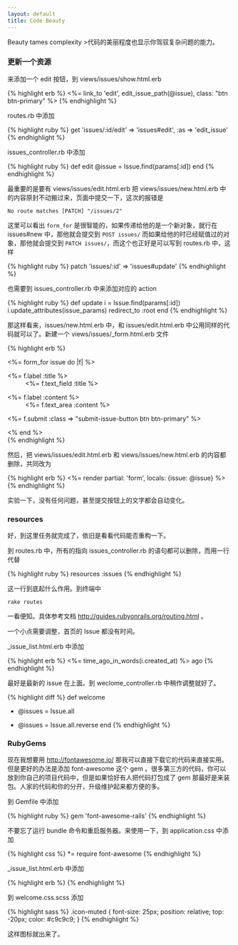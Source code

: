 ```yaml
---
layout: default
title: Code Beauty
---
```


Beauty tames complexity >代码的美丽程度也显示你驾驭复杂问题的能力。

### 更新一个资源
来添加一个 edit 按钮，到 views/issues/show.html.erb

{% highlight erb %}
<%= link_to 'edit', edit_issue_path(@issue), class: "btn btn-primary" %>
{% endhighlight %}

routes.rb 中添加

{% highlight ruby %}
get 'issues/:id/edit' => 'issues#edit', :as => 'edit_issue'
{% endhighlight %}

issues_controller.rb 中添加

{% highlight ruby %}
def edit
  @issue = Issue.find(params[:id])
end
{% endhighlight %}

最重要的是要有 views/issues/edit.html.erb 把 views/issues/new.html.erb 中的内容原封不动搬过来，页面中提交一下，这次的报错是

    No route matches [PATCH] "/issues/2"

这里可以看出 `form_for` 是很智能的，如果传递给他的是一个新对象，就行在 issues#new 中，那他就会提交到 `POST issues/` 而如果给他的时已经赋值过的对象，那他就会提交到 `PATCH issues/`，而这个也正好是可以写到 routes.rb 中，这样

{% highlight ruby %}
patch 'issues/:id' => 'issues#update'
{% endhighlight %}

也需要到 issues_controller.rb 中来添加对应的 action

{% highlight ruby %}
def update
  i = Issue.find(params[:id])
  i.update_attributes(issue_params)
  redirect_to :root
end
{% endhighlight %}

那这样看来，issues/new.html.erb 中，和 issues/edit.html.erb 中公用同样的代码就可以了。新建一个 views/issues/_form.html.erb 文件

{% highlight erb %}
<div class="new-issue-form-container clearfix">
  <div class="new-issue-form clearfix">
    <%= form_for issue do |f| %>
      <dl class="form">
        <dt><%= f.label :title %></dt>
        <dd><%= f.text_field :title %></dd>
      </dl>
      <dl class="form">
        <dt><%= f.label :content %></dt>
        <dd><%= f.text_area :content %></dd>
      </dl>
      <p><%= f.submit :class => "submit-issue-button btn btn-primary" %></p>
    <% end %>
  </div>
</div>
{% endhighlight %}

然后，把 views/issues/edit.html.erb 和 views/issues/new.html.erb 的内容都删除，共同改为

{% highlight erb %}
<%= render partial: 'form', locals: {issue: @issue} %>
{% endhighlight %}

实验一下，没有任何问题，甚至提交按钮上的文字都会自动变化。

### resources

<!-- 不要太絮叨，给出简约的代码，让大家体会到高效实用是最重要的。 -->
好，到这里任务就完成了，依旧是看看代码能否重构一下。

到 routes.rb 中，所有的指向 issues_controller.rb 的语句都可以删除，而用一行代替

{% highlight ruby %}
resources :issues
{% endhighlight %}

这一行到底起什么作用。到终端中

    rake routes

一看便知。具体参考文档 <http://guides.rubyonrails.org/routing.html> 。

一个小点需要调整，首页的 Issue 都没有时间。

_issue_list.html.erb 中添加

{% highlight erb %}
<%= time_ago_in_words(i.created_at) %> ago
{% endhighlight %}

最好是最新的 issue 在上面。到 weclome_controller.rb 中稍作调整就好了。

{% highlight diff %}
def welcome
- @issues  = Issue.all
+ @issues  = Issue.all.reverse
end
{% endhighlight %}

### RubyGems

现在我想要用 <http://fontawesome.io/> 那我可以直接下载它的代码来直接实用。但是更好的办法是添加 font-awesome 这个 gem 。很多第三方的代码，你可以放到你自己的项目代码中，但是如果恰好有人把代码打包成了 gem 那最好是来装包。人家的代码和你的分开，升级维护起来都方便的多。

到 Gemfile 中添加

{% highlight ruby %}
gem 'font-awesome-rails'
{% endhighlight %}

不要忘了运行 bundle 命令和重启服务器。来使用一下，到 application.css 中添加

{% highlight css %}
 *= require font-awesome
{% endhighlight %}

_issue_list.html.erb 中添加

{% highlight erb %}
<i class="fa fa-comments icon-muted"></i>
{% endhighlight %}

到 welcome.css.scss 添加

{% highlight sass %}
.icon-muted {
  font-size: 25px;
  position: relative;
  top: -20px;
  color: #c9c9c9;
}
{% endhighlight %}

这样图标就出来了。


